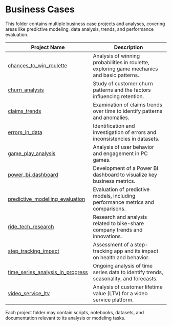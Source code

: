 # Business Cases

This folder contains multiple business case projects and analyses, covering areas like predictive modeling, data analysis, trends, and performance evaluation.  

| Project Name                         | Description                                                                 |
|-------------------------------------|-----------------------------------------------------------------------------|
| [chances_to_win_roulette](./chances_to_win_roulette) | Analysis of winning probabilities in roulette, exploring game mechanics and basic patterns. |
| [churn_analysis](./churn_analysis)                       | Study of customer churn patterns and the factors influencing retention.     |
| [claims_trends](./claims_trends)                        | Examination of claims trends over time to identify patterns and anomalies. |
| [errors_in_data](./errors_in_data)                        | Identification and investigation of errors and inconsistencies in datasets.|
| [game_play_analysis](./game_play_analysis)                    | Analysis of user behavior and engagement in PC games.                        |
| [power_bi_dashboard](./power_bi_dashboard)                    | Development of a Power BI dashboard to visualize key business metrics.      |
| [predictive_modelling_evaluation](./predictive_modelling_evaluation)       | Evaluation of predictive models, including performance metrics and comparisons.|
| [ride_tech_research](./ride_tech_research)                    | Research and analysis related to bike-share company trends and innovations.|
| [step_tracking_impact](./step_tracking_impact)                  | Assessment of a step-tracking app and its impact on health and behavior.    |
| [time_series_analysis_in_progress](./time_series_analysis_in_progress)      | Ongoing analysis of time series data to identify trends, seasonality, and forecasts.|
| [video_service_ltv](./video_service_ltv)                     | Analysis of customer lifetime value (LTV) for a video service platform.    |

Each project folder may contain scripts, notebooks, datasets, and documentation relevant to its analysis or modeling tasks.
